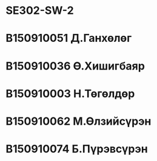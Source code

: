 # SE302-SW-2

# B150910051 Д.Ганхөлөг
# B150910036 Ө.Хишигбаяр
# B150910003 Н.Төгөлдөр
# B150910062 М.Өлзийсүрэн
# B150910074 Б.Пүрэвсүрэн

